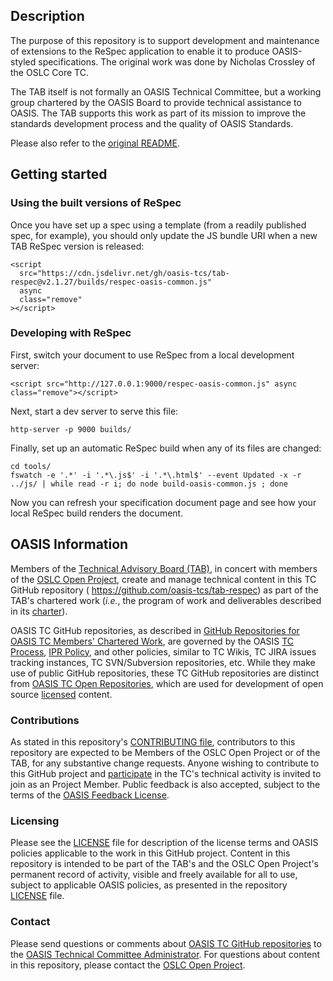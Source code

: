 ## Description

The purpose of this repository is to support development and maintenance
of extensions to the ReSpec application to enable it to produce
OASIS-styled specifications. The original work was done by Nicholas
Crossley of the OSLC Core TC.

The TAB itself is not formally an OASIS Technical Committee, but a
working group chartered by the OASIS Board to provide technical
assistance to OASIS. The TAB supports this work as part of its mission
to improve the standards development process and the quality of OASIS
Standards.

Please also refer to the [original README](README-respec.md).

## Getting started

### Using the built versions of ReSpec

Once you have set up a spec using a template (from a readily published spec, for example), you should only update the JS bundle URI when a new TAB ReSpec version is released:

    <script
      src="https://cdn.jsdelivr.net/gh/oasis-tcs/tab-respec@v2.1.27/builds/respec-oasis-common.js"
      async
      class="remove"
    ></script>

### Developing with ReSpec

First, switch your document to use ReSpec from a local development server:

    <script src="http://127.0.0.1:9000/respec-oasis-common.js" async class="remove"></script>

Next, start a dev server to serve this file:

    http-server -p 9000 builds/

Finally, set up an automatic ReSpec build when any of its files are changed:

    cd tools/
    fswatch -e '.*' -i '.*\.js$' -i '.*\.html$' --event Updated -x -r ../js/ | while read -r i; do node build-oasis-common.js ; done

Now you can refresh your specification document page and see how your local ReSpec build renders the document.

## OASIS Information

Members of the [Technical Advisory Board
(TAB)](https://www.oasis-open.org/committees/tab/), in concert with
members of the [OSLC Open Project](https://open-services.net/about/),
create and manage technical content in this TC GitHub repository (
<https://github.com/oasis-tcs/tab-respec>) as part of the TAB\'s
chartered work (_i.e._, the program of work and deliverables described
in its
[charter](https://www.oasis-open.org/committees/tab/charter.php)).

OASIS TC GitHub repositories, as described in [GitHub Repositories for
OASIS TC Members\' Chartered
Work](https://www.oasis-open.org/resources/tcadmin/github-repositories-for-oasis-tc-members-chartered-work),
are governed by the OASIS [TC
Process](https://www.oasis-open.org/policies-guidelines/tc-process),
[IPR Policy](https://www.oasis-open.org/policies-guidelines/ipr), and
other policies, similar to TC Wikis, TC JIRA issues tracking instances,
TC SVN/Subversion repositories, etc. While they make use of public
GitHub repositories, these TC GitHub repositories are distinct from
[OASIS TC Open
Repositories](https://www.oasis-open.org/resources/open-repositories),
which are used for development of open source
[licensed](https://www.oasis-open.org/resources/open-repositories/licenses)
content.

### Contributions

As stated in this repository\'s [CONTRIBUTING
file](https://github.com/oasis-tcs/tab-respec/blob/master/CONTRIBUTING.md),
contributors to this repository are expected to be Members of the OSLC
Open Project or of the TAB, for any substantive change requests. Anyone
wishing to contribute to this GitHub project and
[participate](https://www.oasis-open.org/join/participation-instructions)
in the TC\'s technical activity is invited to join as an Project Member.
Public feedback is also accepted, subject to the terms of the [OASIS
Feedback
License](https://www.oasis-open.org/policies-guidelines/ipr#appendixa).

### Licensing

Please see the
[LICENSE](https://github.com/oasis-tcs/tab-respec/blob/master/LICENSE.md)
file for description of the license terms and OASIS policies applicable
to the work in this GitHub project. Content in this repository is
intended to be part of the TAB\'s and the OSLC Open Project\'s permanent
record of activity, visible and freely available for all to use, subject
to applicable OASIS policies, as presented in the repository
[LICENSE](https://github.com/oasis-tcs/tab-respec/blob/master/LICENSE.md)
file.

### Contact

Please send questions or comments about [OASIS TC GitHub
repositories](https://www.oasis-open.org/resources/tcadmin/github-repositories-for-oasis-tc-members-chartered-work)
to the [OASIS Technical Committee
Administrator](mailto:tc-admin@oasis-open.org). For questions about
content in this repository, please contact the [OSLC Open
Project](https://open-services.net/about/).

